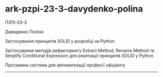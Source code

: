 # ark-pzpi-23-3-davydenko-polina
ПЗПІ-23-3

Давиденко Поліна

Застосування принципів SOLID у розробці на Python

Застосування методів рефакторингу Extract Method, Rename Method та Simplify Conditional Expression для реалізації принципів SOLID у Python

Програмна система для автоматизації професії офіціанту

---
